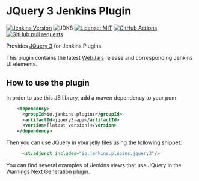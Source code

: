 # JQuery 3 Jenkins Plugin

[![Jenkins Version](https://img.shields.io/badge/Jenkins-2.138.4-green.svg?label=min.%20Jenkins)](https://jenkins.io/download/)
![JDK8](https://img.shields.io/badge/jdk-8-yellow.svg?label=min.%20JDK)
[![License: MIT](https://img.shields.io/badge/license-MIT-yellow.svg)](https://opensource.org/licenses/MIT)
[![GitHub Actions](https://github.com/jenkinsci/jquery3-api-plugin/workflows/GitHub%20Actions/badge.svg)](https://github.com/uhafner/jquery3-api-plugin/actions)
[![GitHub pull requests](https://img.shields.io/github/issues-pr/jenkinsci/jquery3-api-plugin.svg)](https://github.com/uhafner/jquery3-api-plugin/pulls)

Provides [JQuery 3](https://jquery.com) for Jenkins Plugins.

This plugin contains the latest [WebJars](https://www.webjars.org) release and corresponding Jenkins UI elements. 

## How to use the plugin

In order to use this JS library, add a maven dependency to your pom:
```xml
    <dependency>
      <groupId>io.jenkins.plugins</groupId>
      <artifactId>jquery3-api</artifactId>
      <version>[latest version]</version>
    </dependency>
```

Then you can use JQuery in your jelly files using the following snippet:

```xml
      <st:adjunct includes="io.jenkins.plugins.jquery3"/>
```
 
You can find several examples of Jenkins views that use JQuery in the 
[Warnings Next Generation plugin](https://github.com/jenkinsci/warnings-ng-plugin).

